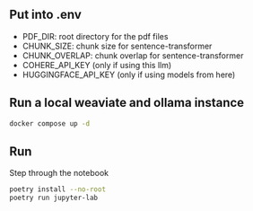 ## Put into .env
- PDF_DIR: root directory for the pdf files
- CHUNK_SIZE: chunk size for sentence-transformer
- CHUNK_OVERLAP: chunk overlap for sentence-transformer
- COHERE_API_KEY (only if using this llm)
- HUGGINGFACE_API_KEY (only if using models from here)

## Run a local weaviate and ollama instance
```bash
docker compose up -d
```

## Run
Step through the notebook
```bash
poetry install --no-root
poetry run jupyter-lab
```
